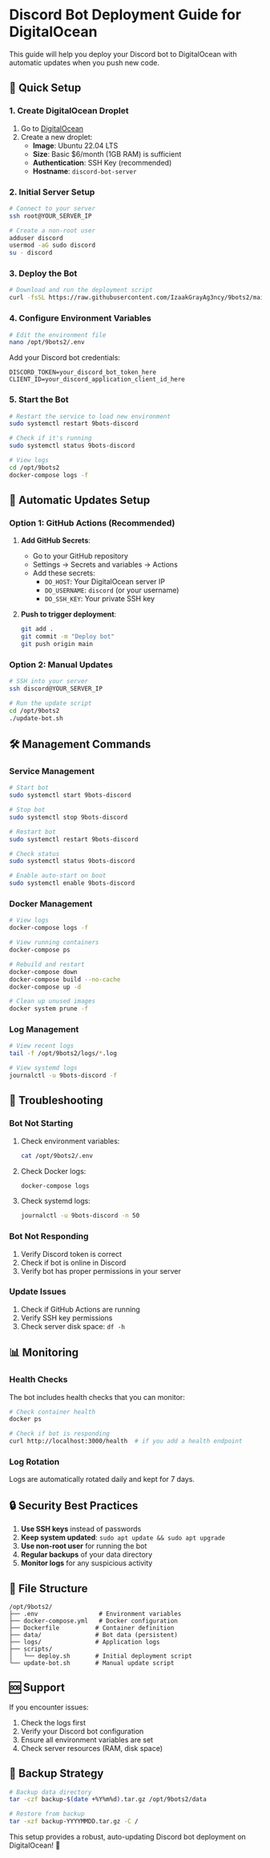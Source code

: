 # Discord Bot Deployment Guide for DigitalOcean

This guide will help you deploy your Discord bot to DigitalOcean with automatic updates when you push new code.

## 🚀 Quick Setup

### 1. Create DigitalOcean Droplet

1. Go to [DigitalOcean](https://cloud.digitalocean.com/)
2. Create a new droplet:
   - **Image**: Ubuntu 22.04 LTS
   - **Size**: Basic $6/month (1GB RAM) is sufficient
   - **Authentication**: SSH Key (recommended)
   - **Hostname**: `discord-bot-server`

### 2. Initial Server Setup

```bash
# Connect to your server
ssh root@YOUR_SERVER_IP

# Create a non-root user
adduser discord
usermod -aG sudo discord
su - discord
```

### 3. Deploy the Bot

```bash
# Download and run the deployment script
curl -fsSL https://raw.githubusercontent.com/IzaakGrayAg3ncy/9bots2/main/scripts/deploy.sh | bash
```

### 4. Configure Environment Variables

```bash
# Edit the environment file
nano /opt/9bots2/.env
```

Add your Discord bot credentials:
```env
DISCORD_TOKEN=your_discord_bot_token_here
CLIENT_ID=your_discord_application_client_id_here
```

### 5. Start the Bot

```bash
# Restart the service to load new environment
sudo systemctl restart 9bots-discord

# Check if it's running
sudo systemctl status 9bots-discord

# View logs
cd /opt/9bots2
docker-compose logs -f
```

## 🔄 Automatic Updates Setup

### Option 1: GitHub Actions (Recommended)

1. **Add GitHub Secrets**:
   - Go to your GitHub repository
   - Settings → Secrets and variables → Actions
   - Add these secrets:
     - `DO_HOST`: Your DigitalOcean server IP
     - `DO_USERNAME`: `discord` (or your username)
     - `DO_SSH_KEY`: Your private SSH key

2. **Push to trigger deployment**:
   ```bash
   git add .
   git commit -m "Deploy bot"
   git push origin main
   ```

### Option 2: Manual Updates

```bash
# SSH into your server
ssh discord@YOUR_SERVER_IP

# Run the update script
cd /opt/9bots2
./update-bot.sh
```

## 🛠️ Management Commands

### Service Management
```bash
# Start bot
sudo systemctl start 9bots-discord

# Stop bot
sudo systemctl stop 9bots-discord

# Restart bot
sudo systemctl restart 9bots-discord

# Check status
sudo systemctl status 9bots-discord

# Enable auto-start on boot
sudo systemctl enable 9bots-discord
```

### Docker Management
```bash
# View logs
docker-compose logs -f

# View running containers
docker-compose ps

# Rebuild and restart
docker-compose down
docker-compose build --no-cache
docker-compose up -d

# Clean up unused images
docker system prune -f
```

### Log Management
```bash
# View recent logs
tail -f /opt/9bots2/logs/*.log

# View systemd logs
journalctl -u 9bots-discord -f
```

## 🔧 Troubleshooting

### Bot Not Starting
1. Check environment variables:
   ```bash
   cat /opt/9bots2/.env
   ```

2. Check Docker logs:
   ```bash
   docker-compose logs
   ```

3. Check systemd logs:
   ```bash
   journalctl -u 9bots-discord -n 50
   ```

### Bot Not Responding
1. Verify Discord token is correct
2. Check if bot is online in Discord
3. Verify bot has proper permissions in your server

### Update Issues
1. Check if GitHub Actions are running
2. Verify SSH key permissions
3. Check server disk space: `df -h`

## 📊 Monitoring

### Health Checks
The bot includes health checks that you can monitor:

```bash
# Check container health
docker ps

# Check if bot is responding
curl http://localhost:3000/health  # if you add a health endpoint
```

### Log Rotation
Logs are automatically rotated daily and kept for 7 days.

## 🔒 Security Best Practices

1. **Use SSH keys** instead of passwords
2. **Keep system updated**: `sudo apt update && sudo apt upgrade`
3. **Use non-root user** for running the bot
4. **Regular backups** of your data directory
5. **Monitor logs** for any suspicious activity

## 📁 File Structure

```
/opt/9bots2/
├── .env                 # Environment variables
├── docker-compose.yml   # Docker configuration
├── Dockerfile          # Container definition
├── data/               # Bot data (persistent)
├── logs/               # Application logs
├── scripts/
│   └── deploy.sh       # Initial deployment script
└── update-bot.sh       # Manual update script
```

## 🆘 Support

If you encounter issues:

1. Check the logs first
2. Verify your Discord bot configuration
3. Ensure all environment variables are set
4. Check server resources (RAM, disk space)

## 🔄 Backup Strategy

```bash
# Backup data directory
tar -czf backup-$(date +%Y%m%d).tar.gz /opt/9bots2/data

# Restore from backup
tar -xzf backup-YYYYMMDD.tar.gz -C /
```

This setup provides a robust, auto-updating Discord bot deployment on DigitalOcean! 🎉
